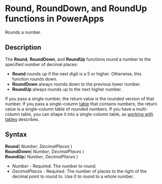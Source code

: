 <properties
	pageTitle="PowerApps: Round, RoundDown, and RoundUp functions"
	description="Reference information, including syntax, for the Round, RoundDown, and RoundUp functions in PowerApps"
	services=""
	suite="powerapps"
	documentationCenter="na"
	authors="gregli-msft"
	manager="dwrede"
	editor=""
	tags=""/>

<tags
   ms.service="powerapps"
   ms.devlang="na"
   ms.topic="article"
   ms.tgt_pltfrm="na"
   ms.workload="na"
   ms.date="11/07/2015"
   ms.author="gregli"/>

# Round, RoundDown, and RoundUp functions in PowerApps #

Rounds a number.

## Description ##

The **Round**, **RoundDown**, and **RoundUp** functions round a number to the specified number of decimal places:

- **Round** rounds up if the next digit is a 5 or higher. Otherwise, this function rounds down.
- **RoundDown** always rounds down to the previous lower number.
- **RoundUp** always rounds up to the next higher number.

If you pass a single number, the return value is the rounded version of that number.  If you pass a single-column [table](../working-with-tables.md) that contains numbers, the return value is a single-column table of rounded numbers. If you have a multi-column table, you can shape it into a single-column table, as [working with tables](../working-with-tables.md) describes.

## Syntax ##

**Round**( *Number*, *DecimalPlaces* )<br>**RoundDown**( *Number*, *DecimalPlaces* )<br>**RoundUp**( *Number*, *DecimalPlaces* )

- *Number* - Required. The number to round.
- *DecimalPlaces* - Required.  The number of places to the right of the decimal point to round to.  Use 0 to round to a whole number.  
